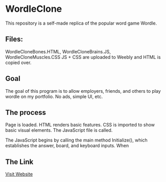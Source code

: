 # WordleClone
This repository is a self-made replica of the popular word game Wordle.

## Files:
WordleCloneBones.HTML, WordleCloneBrains.JS, WordleCloneMuscles.CSS
JS + CSS are uploaded to Weebly and HTML is copied over.

## Goal
The goal of this program is to allow employers, friends, and others to play wordle on my portfolio. No ads, simple UI, etc. 

## The process
Page is loaded. HTML renders basic features. CSS is imported to show basic visual elements. The JavaScript file is called.

The JavaScript begins by calling the main method Initialize(), which establishes the answer, board, and keyboard inputs. 
When

## The Link
[Visit Website](https://sthopwood.weebly.com/wordle.html)
